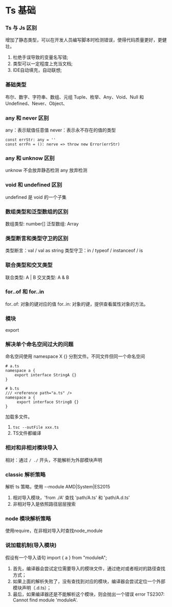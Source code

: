 # Ts 基础 
### Ts 与 Js 区别
增加了静态类型，可以在开发人员编写脚本时检测错误，使得代码质量更好，更健壮。
1. 杜绝手误导致的变量名写错;
2. 类型可以一定程度上充当文档;
3. IDE自动填充，自动联想;
### 基础类型
布尔、数字、字符串、数组、元组 Tuple、枚举、Any、Void、Null 和 Undefined、Never、Object、
### any 和 never 区别
any：表示赋值任意值
never：表示永不存在的值的类型
```
const errStr: any = ''
const errFn = (): nerve => throw new Error(errStr)
```

### any 和 unknow 区别
unknow 不会放弃静态检测
any 放弃检测

### void 和 undefined 区别
 undefined 是 void 的一个子集

### 数组类型和泛型数组的区别
数组类型: number[]
泛型数组: Array<number>

### 类型断言和类型守卫的区别
类型断言：<string>val / val as string
类型守卫：in / typeof / instanceof / is

### 联合类型和交叉类型
联合类型: A | B
交叉类型: A & B

### for..of 和 for..in
for..of: 对象的键对应的值
for..in: 对象的键，提供查看属性对象的方法。

### 模块
export

### 解决单个命名空间过大的问题
命名空间使用 namespace X {}
分割文件。不同文件但同一个命名空间
```
# a.ts
namespace a {
    export interface StringA {}
}

# b.ts
/// <reference path="a.ts" />
namespace a {
     export interface StringB {}
}
```
加载多文件。
1. ``tsc --outFile xxx.ts``
2. TS文件都编译

### 相对和非相对模块导入
相对：通过 ``/ ./`` 开头，不能解析为外部模块声明

### classic 解析策略
解析 ts 策略，使用 --module AMD|System|ES2015

1. 相对导入模块，'from ./A' 查找 'path/A.ts' 和 'path/A.d.ts'
2. 非相对导入是依照路径层层搜索

### node 模块解析策略
使用require，在非相对导入时查找node_module

### 说加载机制(导入模块)
假设有一个导入语句 import { a } from "moduleA";
 1. 首先，编译器会尝试定位需要导入的模块文件，通过绝对或者相对的路径查找方式；
 2. 如果上面的解析失败了，没有查找到对应的模块，编译器会尝试定位一个外部模块声明（.d.ts）；
 3. 最后，如果编译器还是不能解析这个模块，则会抛出一个错误 error TS2307: Cannot find module 'moduleA'.
